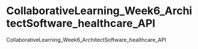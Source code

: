 # CollaborativeLearning_Week6_ArchitectSoftware_healthcare_API
CollaborativeLearning_Week6_ArchitectSoftware_healthcare_API

